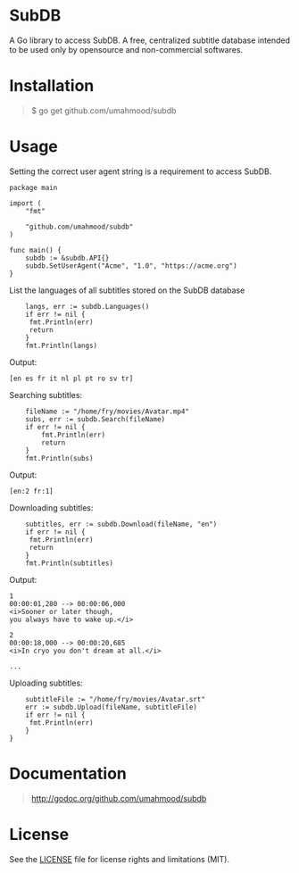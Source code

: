 # SubDB

A Go library to access SubDB. A free, centralized subtitle database intended to 
be used only by opensource and non-commercial softwares.

# Installation

> $ go get github.com/umahmood/subdb

# Usage

Setting the correct user agent string is a requirement to access SubDB.
```
package main

import (
    "fmt"
    
    "github.com/umahmood/subdb"
)

func main() {
    subdb := &subdb.API{}
    subdb.SetUserAgent("Acme", "1.0", "https://acme.org")
}
```

List the languages of all subtitles stored on the SubDB database
```
    langs, err := subdb.Languages()
    if err != nil {
     fmt.Println(err)
     return
    }
    fmt.Println(langs)
```

Output:
```
[en es fr it nl pl pt ro sv tr]
```

Searching subtitles:
```
    fileName := "/home/fry/movies/Avatar.mp4"
    subs, err := subdb.Search(fileName)
    if err != nil {
        fmt.Println(err)
        return
    }
    fmt.Println(subs)
```

Output:
```
[en:2 fr:1]
```

Downloading subtitles:
```
    subtitles, err := subdb.Download(fileName, "en")
    if err != nil {
     fmt.Println(err)
     return
    }
    fmt.Println(subtitles)
```

Output:
```
1
00:00:01,280 --> 00:00:06,000
<i>Sooner or later though,
you always have to wake up.</i>

2
00:00:18,000 --> 00:00:20,685
<i>In cryo you don't dream at all.</i>

...

```
Uploading subtitles:
```
    subtitleFile := "/home/fry/movies/Avatar.srt"
    err := subdb.Upload(fileName, subtitleFile)
    if err != nil {
     fmt.Println(err)
    }
}
```

# Documentation

> http://godoc.org/github.com/umahmood/subdb

# License

See the [LICENSE](LICENSE.md) file for license rights and limitations (MIT).
